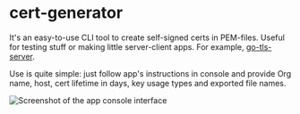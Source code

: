 # cert-generator
It's an easy-to-use CLI tool to create self-signed certs in PEM-files. Useful for testing stuff or making little server-client apps. For example, [go-tls-server](https://github.com/lazybark/go-tls-server).

Use is quite simple: just follow app's instructions in console and provide Org name, host, cert lifetime in days, key usage types and exported file names.

![Screenshot of the app console interface](https://lazybark.dev/assets/img/articles/cert-generator/scr1.png)
